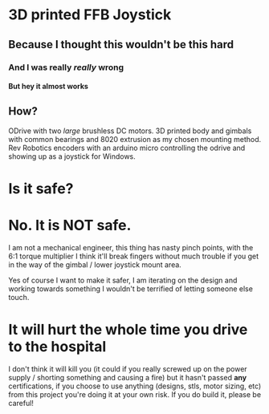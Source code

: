 # 3D printed FFB Joystick
## Because I thought this wouldn't be this hard
### And I was really *really* wrong
#### But hey it almost works

## How?

ODrive with two *large* brushless DC motors.
3D printed body and gimbals with common bearings and 8020 extrusion as my chosen mounting method. Rev Robotics encoders with an arduino micro controlling the odrive and showing up as a joystick for Windows.

# Is it safe?
# **No.** It is **NOT** safe.
I am not a mechanical engineer, this thing has nasty pinch points, with the 6:1 torque multiplier I think it'll break fingers without much trouble if you get in the way of the gimbal / lower joystick mount area.

Yes of course I want to make it safer, I am iterating on the design and working towards something I wouldn't be terrified of letting someone else touch.

# It will hurt the whole time you drive to the hospital
I don't think it will kill you (it could if you really screwed up on the power supply / shorting something and causing a fire) but it hasn't passed **any** certifications, if you choose to use anything (designs, stls, motor sizing, etc) from this project you're doing it at your own risk. If you do build it, please be careful!